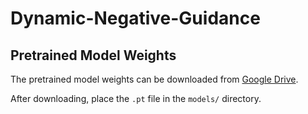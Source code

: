 # Dynamic-Negative-Guidance

## Pretrained Model Weights
The pretrained model weights can be downloaded from [Google Drive](https://drive.google.com/drive/folders/1kTdcR3Yt_Yb8s1qcxZpRgjv_0YpsR6JS?usp=drive_link).

After downloading, place the `.pt` file in the `models/` directory.
